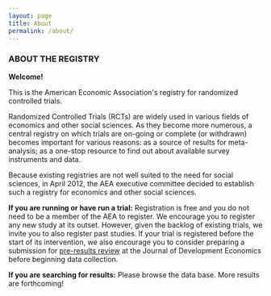 ```yaml
---
layout: page
title: About
permalink: /about/
---
```


### ABOUT THE REGISTRY

**Welcome!**

This is the American Economic Association's registry for randomized controlled trials.

Randomized Controlled Trials (RCTs) are widely used in various fields of economics and other social sciences. As they become more numerous, a central registry on which trials are on-going or complete (or withdrawn) becomes important for various reasons: as a source of results for meta-analysis; as a one-stop resource to find out about available survey instruments and data.

Because existing registries are not well suited to the need for social sciences, in April 2012, the AEA executive committee decided to establish such a registry for economics and other social sciences.

**If you are running or have run a trial:** Registration is free and you do not need to be a member of the AEA to register. We encourage you to register any new study at its outset. However, given the backlog of existing trials, we invite you to also register past studies. If your trial is registered before the start of its intervention, we also encourage you to consider preparing a submission for [pre-results review](http://jde-preresultsreview.org/) at the Journal of Development Economics before beginning data collection.

**If you are searching for results:** Please browse the data base. More results are forthcoming!

